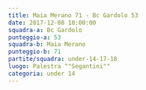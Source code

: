```yaml
---
title: Maia Merano 71 - Bc Gardolo 53
date: 2017-12-08 18:00:00
squadra-a: Bc Gardolo
punteggio-a: 53
squadra-b: Maia Merano
punteggio-b: 71
partite/squadra: under-14-17-18
luogo: Palestra ""Segantini""
categoria: under 14
---
```

